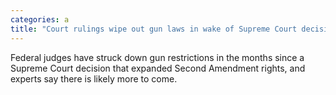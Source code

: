 ```yaml
---
categories: a
title: "Court rulings wipe out gun laws in wake of Supreme Court decision"
---
```

Federal judges have struck down gun restrictions in the months since a Supreme Court decision that expanded Second Amendment rights, and experts say there is likely more to come. 